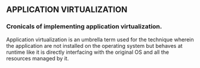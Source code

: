 ## APPLICATION VIRTUALIZATION

### Cronicals of implementing application virtualization.

Application virtualization is an umbrella term used for the technique wherein the application are not installed on the operating system but behaves at runtime like it is directly interfacing with the original OS and all the resources managed by it. 
